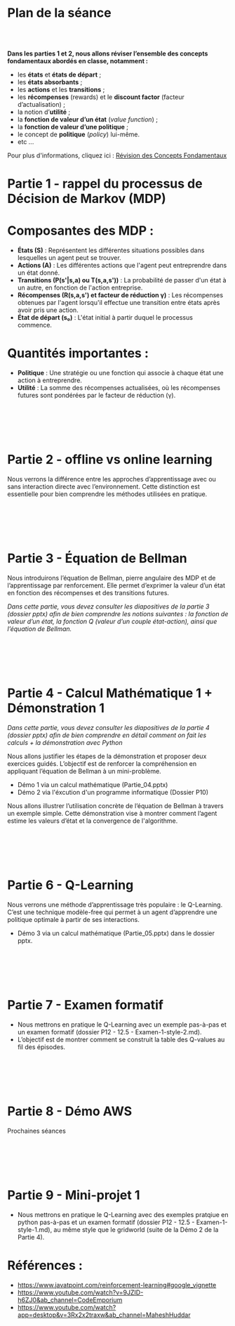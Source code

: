 
# Plan de la séance


<br/>
<br/>




**Dans les parties 1 et 2, nous allons réviser l’ensemble des concepts fondamentaux abordés en classe, notamment :**  
- les **états** et **états de départ** ;  
- les **états absorbants** ;  
- les **actions** et les **transitions** ;  
- les **récompenses** (rewards) et le **discount factor** (facteur d’actualisation) ;  
- la notion d’**utilité** ;  
- la **fonction de valeur d’un état** (*value function*) ;  
- la **fonction de valeur d’une politique** ;  
- le concept de **politique** (*policy*) lui-même.
- etc ...


Pour plus d'informations, cliquez ici : [Révision des Concepts Fondamentaux](./concepts/recap-concepts-rl.md)



# Partie 1 - rappel du processus de Décision de Markov (MDP)


# Composantes des MDP :
- **États (S)** : Représentent les différentes situations possibles dans lesquelles un agent peut se trouver.
- **Actions (A)** : Les différentes actions que l'agent peut entreprendre dans un état donné.
- **Transitions (P(s'|s,a) ou T(s,a,s'))** : La probabilité de passer d'un état à un autre, en fonction de l'action entreprise.
- **Récompenses (R(s,a,s') et facteur de réduction γ)** : Les récompenses obtenues par l'agent lorsqu'il effectue une transition entre états après avoir pris une action.
- **État de départ (s₀)** : L'état initial à partir duquel le processus commence.

# Quantités importantes :
- **Politique** : Une stratégie ou une fonction qui associe à chaque état une action à entreprendre.
- **Utilité** : La somme des récompenses actualisées, où les récompenses futures sont pondérées par le facteur de réduction (γ).


<br/>
<br/>
<br/>
<br/>

# Partie 2 - offline vs online learning

Nous verrons la différence entre les approches d’apprentissage avec ou sans interaction directe avec l’environnement.
Cette distinction est essentielle pour bien comprendre les méthodes utilisées en pratique.


<br/>
<br/>
<br/>
<br/>


# Partie 3 - Équation de Bellman 

Nous introduirons l’équation de Bellman, pierre angulaire des MDP et de l’apprentissage par renforcement.
Elle permet d’exprimer la valeur d’un état en fonction des récompenses et des transitions futures.

*Dans cette partie, vous devez consulter les diapositives de la partie 3 (dossier pptx) afin de bien comprendre les notions suivantes : la fonction de valeur d’un état, la fonction Q (valeur d’un couple état-action), ainsi que l’équation de Bellman.*

<br/>
<br/>
<br/>
<br/>


# Partie 4 - Calcul Mathématique 1  + Démonstration 1

*Dans cette partie, vous devez consulter les diapositives de la partie 4 (dossier pptx) afin de bien comprendre en détail comment on fait les calculs + la démonstration avec Python*

Nous allons justifier les étapes de la démonstration et proposer deux exercices guidés.
L’objectif est de renforcer la compréhension en appliquant l’équation de Bellman à un mini-problème.


- Démo 1 via un calcul mathématique (Partie_04.pptx)
- Démo 2 via l'éxcution d'un programme informatique (Dossier P10)

Nous allons illustrer l’utilisation concrète de l’équation de Bellman à travers un exemple simple.
Cette démonstration vise à montrer comment l’agent estime les valeurs d’état et la convergence de l'algorithme.



<br/>
<br/>
<br/>
<br/>




# Partie 6 - Q-Learning

Nous verrons une méthode d’apprentissage très populaire : le Q-Learning.
C’est une technique modèle-free qui permet à un agent d’apprendre une politique optimale à partir de ses interactions.

- Démo 3 via un calcul mathématique (Partie_05.pptx) dans le dossier pptx.

<br/>
<br/>
<br/>
<br/>



# Partie 7 - Examen formatif


- Nous mettrons en pratique le Q-Learning avec un exemple pas-à-pas et un examen formatif (dossier P12 - 12.5 - Examen-1-style-2.md).
- L’objectif est de montrer comment se construit la table des Q-values au fil des épisodes.


<br/>
<br/>
<br/>
<br/>


# Partie 8 - Démo AWS

Prochaines séances



<br/>
<br/>
<br/>
<br/>


# Partie 9 - Mini-projet 1


- Nous mettrons en pratique le Q-Learning avec des exemples pratqiue en python pas-à-pas et un examen formatif (dossier P12 - 12.5 - Examen-1-style-1.md), au même style que le gridworld (suite de la Démo 2 de la Partie 4).







# Références : 

- https://www.javatpoint.com/reinforcement-learning#google_vignette
- https://www.youtube.com/watch?v=9JZID-h6ZJ0&ab_channel=CodeEmporium
- https://www.youtube.com/watch?app=desktop&v=3Rx2x2traxw&ab_channel=MaheshHuddar
